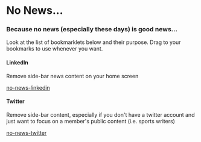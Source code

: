 # No News...
### Because no news (especially these days) is good news...

<p>Look at the list of bookmarklets below and their purpose. Drag to your bookmarks to use whenever you want.</p>

#### LinkedIn

<p>Remove side-bar news content on your home screen</p>
<a href="javascript:(function(){document.querySelectorAll('.feed-shared-news-module').forEach(newsItem => newsItem.style.display = 'none');})();">no-news-linkedin</a>

#### Twitter

<p>Remove side-bar content, especially if you don't have a twitter account and just want to focus on a member's public content (i.e. sports writers)</p>

<a href="javascript%3A(function()%7Bdocument.querySelector(%22%5Bdata-testid%3D%27sidebarColumn%27%5D%22).style.display%20%3D%20%27none%27%3B%7D)()%3B">no-news-twitter</a>
